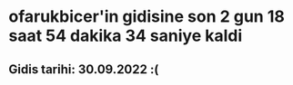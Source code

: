 # ofarukbicer'in gidisine son 2 gun 18 saat 54 dakika 34 saniye kaldi

## Gidis tarihi: 30.09.2022 :(